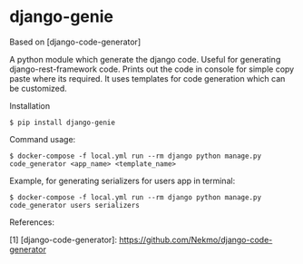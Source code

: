 # django-genie
Based on [django-code-generator]

A python module which generate the django code. Useful for generating django-rest-framework code. Prints out the code in console for simple copy paste where its required. It uses templates for code generation which can be customized.

Installation
    
    $ pip install django-genie

Command usage:

    $ docker-compose -f local.yml run --rm django python manage.py code_generator <app_name> <template_name>

Example, for generating serializers for users app in terminal:

    $ docker-compose -f local.yml run --rm django python manage.py code_generator users serializers

References:

[1] [django-code-generator]: https://github.com/Nekmo/django-code-generator